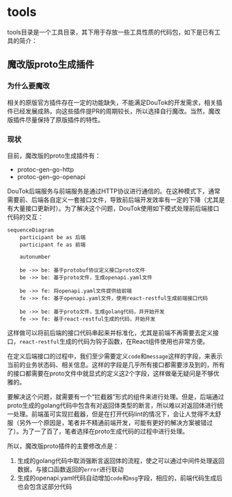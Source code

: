 # tools

tools目录是一个工具目录，其下用于存放一些工具性质的代码包，如下是已有工具的简介：

## 魔改版proto生成插件

### 为什么要魔改

相关的原版官方插件存在一定的功能缺失，不能满足DouTok的开发需求，相关插件已经发展成熟，向这些插件提PR的周期较长，所以选择自行魔改。当然，魔改版插件尽量保持了原版插件的特性。

### 现状

目前，魔改版的proto生成插件有：

- protoc-gen-go-http
- protoc-gen-go-openapi

DouTok后端服务与前端服务是通过HTTP协议进行通信的。在这种模式下，通常需要前、后端各自定义一套接口文件，导致前后端开发效率有一定的下降（尤其是有大量接口更新时）。为了解决这个问题，DouTok使用如下模式处理前后端接口代码的交互：

```mermaid
sequenceDiagram
    participant be as 后端
    participant fe as 前端

    autonumber

    be ->> be: 基于protobuf协议定义接口proto文件
    be ->> be: 基于proto文件，生成openapi.yaml文件

    be ->> fe: 将openapi.yaml文件提供给前端
    fe ->> fe: 基于openapi.yaml文件，使用react-restful生成前端接口代码

    be ->> be: 基于proto文件，生成golang代码，并开始开发
    fe ->> fe: 基于react-restful生成的代码，开始开发
```

这样做可以将前后端的接口代码串起来并标准化，尤其是前端不再需要去定义接口，`react-restful`生成的代码为钩子函数，在React组件使用也非常方便。

在定义后端接口的过程中，我们至少需要定义`code`和`message`这样的字段，来表示当前的业务状态码、相关信息。这样的字段是几乎所有接口都需要涉及到的，所有的接口都需要在proto文件中就显式的定义这2个字段，这样做毫无疑问是不够优雅的。

要解决这个问题，就需要有一个“拦截器”形式的组件来进行处理。但是，后端通过proto生成的golang代码中包含有对返回体类型的断言，所以难以对返回体进行统一处理。前端虽可实现拦截器，但是在打开代码lint的情况下，会让人觉得不太舒服（另外一个原因是，笔者并不精通前端开发，可能有更好的解决方案被错过了）。为了一了百了，笔者选择在proto生成代码的过程中进行处理。

所以，魔改版proto插件的主要修改点是：

1. 生成的golang代码中取消强断言返回体的流程，使之可以通过中间件处理返回数据，与接口函数返回的`error`进行联动
2. 生成的openapi.yaml代码自动增加`code`和`msg`字段，相应的，前端代码生成后也会包含这部分代码
